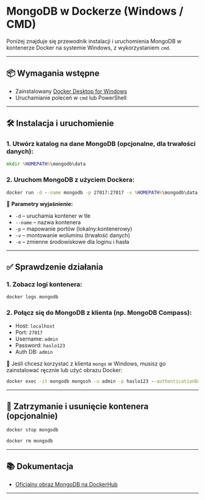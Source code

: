 # MongoDB w Dockerze (Windows / CMD)

Poniżej znajduje się przewodnik instalacji i uruchomienia MongoDB w kontenerze Docker na systemie Windows, z wykorzystaniem `cmd`.

---

## 📦 Wymagania wstępne

- Zainstalowany [Docker Desktop for Windows](https://www.docker.com/products/docker-desktop/)
- Uruchamianie poleceń w `cmd` lub PowerShell

---

## 🛠️ Instalacja i uruchomienie

### 1. Utwórz katalog na dane MongoDB (opcjonalne, dla trwałości danych):

```cmd
mkdir %HOMEPATH%\mongodb\data
```

### 2. Uruchom MongoDB z użyciem Dockera:

```cmd
docker run -d --name mongodb -p 27017:27017 -v %HOMEPATH%\mongodb\data:/data/db -e MONGO_INITDB_ROOT_USERNAME=admin -e MONGO_INITDB_ROOT_PASSWORD=haslo123 mongo
```

📌 **Parametry wyjaśnienie:**
- `-d` – uruchamia kontener w tle
- `--name` – nazwa kontenera
- `-p` – mapowanie portów (lokalny:kontenerowy)
- `-v` – montowanie woluminu (trwałość danych)
- `-e` – zmienne środowiskowe dla loginu i hasła

---

## ✅ Sprawdzenie działania

### 1. Zobacz logi kontenera:
```cmd
docker logs mongodb
```

### 2. Połącz się do MongoDB z klienta (np. MongoDB Compass):
- Host: `localhost`
- Port: `27017`
- Username: `admin`
- Password: `haslo123`
- Auth DB: `admin`

📌 Jeśli chcesz korzystać z klienta `mongo` w Windows, musisz go zainstalować ręcznie lub użyć obrazu Docker:
```cmd
docker exec -it mongodb mongosh -u admin -p haslo123 --authenticationDatabase admin
```

---

## 🧼 Zatrzymanie i usunięcie kontenera (opcjonalnie)

```cmd
docker stop mongodb

docker rm mongodb
```

---

## 📚 Dokumentacja
- [Oficjalny obraz MongoDB na DockerHub](https://hub.docker.com/_/mongo)

---
